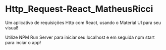 # Http_Request-React_MatheusRicci

Um aplicativo de requisições Http com React, usando o Material UI para seu visual!

Utilize NPM Run Server para iniciar seu localhost e em seguida npm start para inciar o app!


